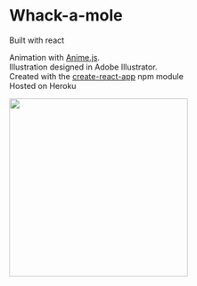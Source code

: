 # Whack-a-mole 
Built with react

Animation with [Anime.js](http://anime-js.com/). <br>
Illustration designed in Adobe Illustrator. <br>
Created with the [create-react-app](https://www.npmjs.com/package/create-react-app) npm module <br>
Hosted on Heroku

<img src="https://github.com/RhodesPeter/whack-a-mole-react/blob/master/public/assets/illustration-for-readme.png" width="320">
